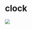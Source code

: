   # clock
  <img src="https://classy-gumption-01ea03.netlify.app/">
                                                                               
    
   
